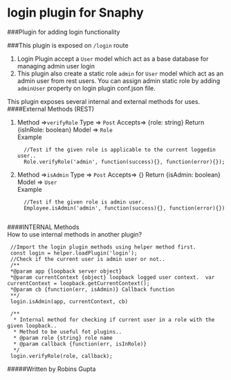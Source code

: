 # login plugin for Snaphy


###Plugin for adding login functionality

###This plugin is exposed on  `/login` route

1) Login Plugin accept a `User` model which act as a base database for managing admin user login
2) This plugin also create a static role `admin` for `User` model which act as an admin user from rest users. 
   You can assign admin static role by  adding `adminUser` property on login plugin conf.json file.  

This plugin exposes several internal and external methods for uses.
####External Methods (REST) 
1) Method =>`verifyRole` Type => `Post` Accepts=> {role:  string} Return {isInRole: boolean} Model => `Role`  
   Example  
   ```
     //Test if the given role is applicable to the current loggedin user..
     Role.verifyRole('admin', function(success){}, function(error){});
   ```

2) Method =>`isAdmin` Type => `Post` Accepts=> {} Return {isAdmin: boolean} Model => `User`  
   Example  
   ```
     //Test if the given role is admin user.
     Employee.isAdmin('admin', function(success){}, function(error){})
     
   ```

####INTERNAL Methods  
 How to use internal methods in another plugin?  
 ```
  //Import the login plugin methods using helper method first. 
  const login = helper.loadPlugin('login');
  //Check if the current user is admin user or not..
  /**
  *@param app {loopback server object}
  *@param currentContext {object} loopback logged user context.  var currentContext = loopback.getCurrentContext();
  *@param cb {function(err, isAdmin)} Callback function
  **/
  login.isAdmin(app, currentContext, cb)
  
  /**
   * Internal method for checking if current user in a role with the given loopback..
   * Method to be useful fot plugins..
   * @param role {string} role name
   * @param callback {function(err, isInRole)}
   */
  login.verifyRole(role, callback); 
 ```
 
 




#####Written by Robins Gupta

